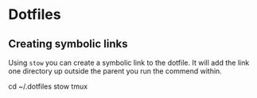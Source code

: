 # Dotfiles

## Creating symbolic links

Using `stow` you can create a symbolic link to the dotfile. It will add the link one directory up outside the parent you run the commend within.

cd ~/.dotfiles
stow tmux
